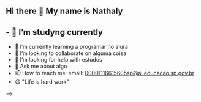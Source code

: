 ## Hi there 👋 My name is Nathaly
## - 🔭 I’m studyng currently
- 🌱 I’m currently learning a programar no alura
- 👯 I’m looking to collaborate on alguma coisa
- 🤔 I’m looking for help with estudos
- 💬 Ask me about algo 
- 📫 How to reach me: email: 00001116615605sp@al.educacao.sp.gov.br
- 😄 "Life is hard work"
  
-->

<!--
**nathalyess/nathalyess** is a ✨ _special_ ✨ repository because its `README.md` (this file) appears on your GitHub profile.

Here are some ideas to get you started:

- 🔭 I’m currently working on ...
- 🌱 I’m currently learning ...
- 👯 I’m looking to collaborate on ...
- 🤔 I’m looking for help with ...
- 💬 Ask me about ...
- 📫 How to reach me: ...
- 😄 Pronouns: ...
- ⚡ Fun fact: ...
-->
